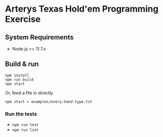 # Arterys Texas Hold'em Programming Exercise

## System Requirements

 - Node.js >= 11.7.x

## Build & run

    npm install
    npm run build
    npm start

Or, feed a file in directly

    npm start < examples/every-hand-type.txt

### Run the tests
 
 - `npm run test`
 - `npm run lint`

